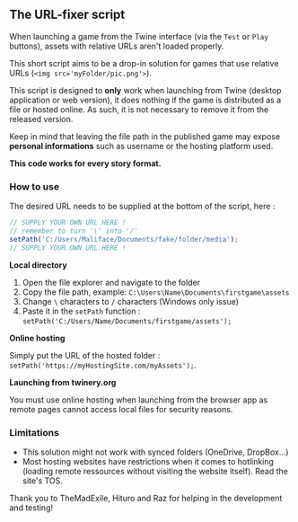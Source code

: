 ## The URL-fixer script

When launching a game from the Twine interface (via the `Test` or `Play` buttons), assets with relative URLs aren't loaded properly. 

This short script aims to be a drop-in solution for games that use relative URLs (`<img src='myFolder/pic.png'>`). 

This script is designed to **only** work when launching from Twine (desktop application or web version), it does nothing if the game is distributed as a file or hosted online. As such, it is not necessary to remove it from the released version.

Keep in mind that leaving the file path in the published game may expose **personal informations** such as username or the hosting platform used.

**This code works for every story format.**

### How to use

The desired URL needs to be supplied at the bottom of the script, here :

```js
// SUPPLY YOUR OWN URL HERE !
// remember to turn '\' into '/' 
setPath('C:/Users/Maliface/Documents/fake/folder/media');
// SUPPLY YOUR OWN URL HERE !
```

**Local directory**

1. Open the file explorer and navigate to the folder
2. Copy the file path, example: `C:\Users\Name\Documents\firstgame\assets`
3. Change `\` characters to `/` characters (Windows only issue)
4. Paste it in the `setPath` function : `setPath('C:/Users/Name/Documents/firstgame/assets');`

**Online hosting**

Simply put the URL of the hosted folder : `setPath('https://myHostingSite.com/myAssets');`.

**Launching from twinery.org**

You must use online hosting when launching from the browser app as remote pages cannot access local files for security reasons.

### Limitations

- This solution might not work with synced folders (OneDrive, DropBox...)
- Most hosting websites have restrictions when it comes to hotlinking (loading remote ressources without visiting the website itself). Read the site's TOS.

Thank you to TheMadExile, Hituro and Raz for helping in the development and testing!
